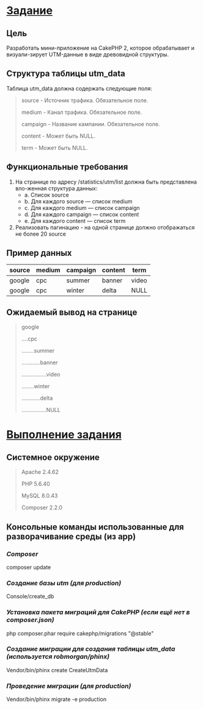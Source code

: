 # <u>Задание</u>

## Цель
Разработать мини-приложение на CakePHP 2, которое обрабатывает и визуали-зирует UTM-данные в виде древовидной структуры.

## Структура таблицы utm_data
Таблица utm_data должна содержать следующие поля:
>	source - Источник трафика. Обязательное поле.
>
>	medium - Канал трафика. Обязательное поле.
>
>	campaign - Название кампании. Обязательное поле.
>
>	content - Может быть NULL.
>
>	term - Может быть NULL.
## Функциональные требования
1.	На странице по адресу /statistics/utm/list должна быть представлена вло-женная структура данных:
    * a.	Список source
    * b.	Для каждого source — список medium
    * c.	Для каждого medium — список campaign
    * d.	Для каждого campaign — список content
    * e.	Для каждого content — список term
2.	Реализовать пагинацию - на одной странице должно отображаться не более 20 source

## Пример данных
|source|medium|campaign|content|term|
|------|------|--------|-------|----|
|google|cpc|summer|banner|video|
|google|cpc|winter|delta|NULL|

## Ожидаемый вывод на странице
>google
>
>....cpc
>
>........summer
>
>............banner
>
>................video
>
>........winter	
>
>............delta
>
>................NULL

# <u>Выполнение задания</u>
## Системное окружение
>Apache 2.4.62
>
>PHP 5.6.40
>
>MySQL 8.0.43
>
>Composer 2.2.0

## Консольные команды использованные для разворачивание среды (из app)
### _Composer_
composer update

### *Создание базы utm (для production)*
Console/create_db

### *Установка пакета миграций для CakePHP (если ещё нет в composer.json)*
php composer.phar require cakephp/migrations "@stable"

### *Создание миграции для создания таблицы utm_data (используется robmorgan/phinx)*
Vendor/bin/phinx create CreateUtmData

### *Проведение миграции (для production)*
Vendor/bin/phinx migrate -e production

